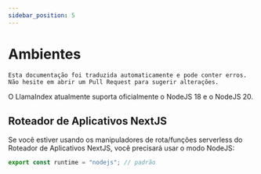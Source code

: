 ```yaml
---
sidebar_position: 5
---
```


# Ambientes

`Esta documentação foi traduzida automaticamente e pode conter erros. Não hesite em abrir um Pull Request para sugerir alterações.`

O LlamaIndex atualmente suporta oficialmente o NodeJS 18 e o NodeJS 20.

## Roteador de Aplicativos NextJS

Se você estiver usando os manipuladores de rota/funções serverless do Roteador de Aplicativos NextJS, você precisará usar o modo NodeJS:

```js
export const runtime = "nodejs"; // padrão
```
